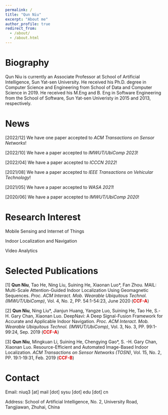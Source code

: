 ```yaml
---
permalink: /
title: "Qun Niu"
excerpt: "About me"
author_profile: true
redirect_from: 
  - /about/
  - /about.html
---
```




Biography
======

Qun Niu is currently an Associate Professor at School of Artificial Intelligence, Sun Yat-sen University.
He received his Ph.D. degree in Computer Science and Engineering from School of Data and Computer Science in 2019. He received his M.Eng and B. Eng in Software Engineering from the School of Software, Sun Yat-sen Univeristy in 2015 and 2013, respectively.



News
======

[2022/12] We have one paper accepted to *ACM Transactions on Sensor Networks*!

[2022/10] We have a paper accepted to *IMWUT/UbiComp 2023*!

[2022/04] We have a paper accepted to *ICCCN 2022*!

[2021/08] We have a paper accepted to *IEEE Transactions on Vehicular Technology*!

[2021/05] We have a paper accepted to *WASA 2021*!

[2020/06] We have a paper accepted to *IMWUT/UbiComp 2020*! 




Research Interest
======

Mobile Sensing and Internet of Things

Indoor Localization and Navigation

Video Analytics



Selected Publications
======

[1]  **Qun Niu**, Tao He, Ning Liu, Suining He, Xiaonan Luo*, Fan Zhou. MAIL: Multi-Scale Attention-Guided Indoor Localization Using Geomagnetic Sequences. *Proc. ACM Interact. Mob. Wearable Ubiquitous Technol. (IMWUT/UbiComp)*, Vol. 4, No. 2, PP. 54:1-54:23, June 2020 (**<font color="#dd0000">CCF-A</font>**)

[2]  **Qun Niu**, Ning Liu*, Jianjun Huang, Yangze Luo, Suining He, Tao He, S.-H. Gary Chan, Xiaonan Luo. DeepNavi: A Deep Signal-Fusion Framework for Accurate and Applicable Indoor Navigation. *Proc. ACM Interact. Mob. Wearable Ubiquitous Technol. (IMWUT/UbiComp)*, Vol. 3, No. 3, PP. 99:1-99:24, Sep. 2019 (**<font color="#dd0000">CCF-A</font>**)

[3]  **Qun Niu**, Mingkuan Li, Suining He, Chengying Gao*, S. -H. Gary Chan, Xiaonan Luo. Resource-Efficient and Automated Image-Based Indoor Localization. *ACM Transactions on Sensor Networks (TOSN)*, Vol. 15, No. 2, PP. 19:1-19:31, Feb. 2019 (**<font color="#dd0000">CCF-B</font>**)



Contact
======
Email: niuq3 [at] mail [dot] sysu [dot] edu [dot] cn

Address: School of Artificial Intelligence, No. 2, University Road, Tangjiawan, Zhuhai, China


